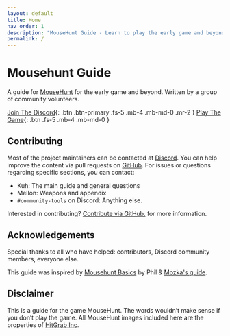 ```yaml
---
layout: default
title: Home
nav_order: 1
description: "MouseHunt Guide - Learn to play the early game and beyond"
permalink: /
---
```


# Mousehunt Guide

A guide for [MouseHunt](https://mousehuntgame.com) for the early game and beyond. Written by a group of community volunteers.


[Join The Discord](https://discord.gg/mousehunt){: .btn .btn-primary .fs-5 .mb-4 .mb-md-0 .mr-2 } [Play The Game](https://www.mousehuntgame.com){: .btn .fs-5 .mb-4 .mb-md-0 }

## Contributing

Most of the project maintainers can be contacted at [Discord](https://discord.gg/mousehunt).
You can help improve the content via pull requests on [GitHub](https://github.com/MHCommunity/mhbasics).
For issues or questions regarding specific sections, you can contact:

- Kuh: The main guide and general questions
- Mellon: Weapons and appendix
- `#community-tools` on Discord: Anything else.

Interested in contributing? [Contribute via GitHub.](https://github.com/MHCommunity/mhbasics/blob/main/CONTRIBUTING.md) for more information.

## Acknowledgements

Special thanks to all who have helped: contributors, Discord community members, everyone else.

This guide was inspired by [Mousehunt Basics](https://mousehuntbasics.wordpress.com/) by Phil & [Mozka's guide](https://adefinitivemhguide.wordpress.com/).

## Disclaimer

This is a guide for the game MouseHunt. The words wouldn’t make sense if you don’t play the game.
All MouseHunt images included here are the properties of [HitGrab Inc](https://hitgrab.com/).
